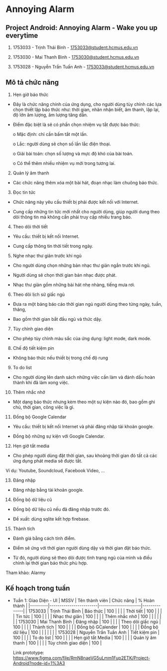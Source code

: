 # Annoying Alarm
## Project Android: Annoying Alarm - Wake you up everytime

1.  1753033 - Trịnh Thái Bình - 1753033@student.hcmus.edu.vn

2.  1753030 - Mai Thanh Bình - 1753030@student.hcmus.edu.vn

3.  1753028 - Nguyễn Trần Tuấn Anh - 1753033@student.hcmus.edu.vn

## Mô tả chức năng

1. Hẹn giờ báo thức

* Đây là chức năng chính của ứng dụng, cho người dùng tùy chỉnh các lựa chọn
thiết lập báo thức như: thời gian, nhãn nhận biết, âm thanh, lặp lại, độ lớn âm
lượng, âm lượng tăng dần.

* Điểm đặc biệt là sẽ có phần chọn nhiệm vụ tắt được báo thức:

  o Mặc định: chỉ cần bấm tắt một lần.

  o Lắc: người dùng sẽ chọn số lần lắc điện thoại.

  o Giải bài toán: chọn số lượng và mực độ khó của bài toán.

  o Có thể thêm nhiều nhiệm vụ mới trong tương lai.

2. Quản lý âm thanh

* Các chức năng thêm xóa một bài hát, đoạn nhạc làm chuông báo thức.

3. Đọc tin tức

* Chức năng này yêu cầu thiết bị phải được kết nối với Internet.

* Cung cấp những tin tức mới nhất cho người dùng, giúp người dung theo dõi
thông tin mà không cần phải truy cập nhiều trang báo.

4. Theo dõi thời tiết

* Yêu cầu: thiết bị kết nối Internet.

* Cung cấp thông tin thời tiết trong ngày.

5. Nghe nhạc thư giản trước khi ngủ

* Cho người dùng chọn những bản nhạc thư giản ngắn trước khi ngủ.

* Người dùng sẽ chọn thời gian bản nhạc được phát.

* Nhạc thư giản gồm những bài hát nhẹ nhàng, tiếng mưa rơi.

6. Theo dõi lịch sử giấc ngủ

* Đưa ra một bảng báo cáo thời gian ngủ người dùng theo từng ngày, tuần, tháng,

* Bao gồm thời gian bắt đầu ngủ và thức dậy.

7. Tùy chỉnh giao diện

* Cho phép tùy chỉnh màu sắc của ứng dụng: light mode, dark mode.

8. Chế độ tiết kiệm pin

* Không báo thức nếu thiết bị trong chế độ rung

9. To do list

* Cho người dùng lên danh sách những việc cần làm và đánh dấu hoàn thành khi
đã làm xong việc.

10. Thêm nhắc nhở

* Một dạng báo thức nhưng kèm theo một sự kiện nào đó, bao gồm ghi chú, thời
gian, công việc là gì.

11. Đồng bộ Google Calendar

* Yêu cầu: thiết bị kết nối Internet và phải đăng nhập tài khoản google.

* Đồng bộ những sự kiện với Google Calendar.

12. Hẹn giờ tắt media

* Cho phép người dùng đặt thời gian, sau khoảng thời gian đó tất cả các ứng dụng
phát media sẽ được tắt.

Ví dụ: Youtube, Soundcloud, Facebook Video, ...

13. Đăng nhập

* Đăng nhập bằng tài khoản google.

14. Đồng bộ dữ liệu cũ

* Đồng bộ dữ liệu cũ nếu đã đăng nhập trước đó.

* Đề xuất: dùng sqlite kết hợp firebase.

15. Thành tích

* Đánh giá bằng cách tính điểm.

* Điểm sẽ ứng với thời gian người dùng dậy và thời gian đặt báo thức.

* Từ đó, người dùng sẽ theo dõi được tình trạng ngủ của mình và điều chỉnh lại
thời gian báo thức phù hợp.

Tham khảo: Alarmy

## Kế hoạch trong tuần
* Tuần 1: Giao Diện - UI
  | MSSV    | Tên thành viên         | Chức năng           | % Hoàn thành |
  |---------|------------------------|---------------------|--------------|
  | 1753033 |   Trịnh Thái Bình      | Báo thức            |     100      |
  |         |                        | Thời tiết           |     100      |
  |         |                        | Tin tức             |     100      |
  |         |                        | Nhạc thư giãn       |     100      |
  |         |                        | Thêm nhắc nhở       |     100      |
  |         |                        |                     |              |
  | 1753030 |   Mai Thanh Bình       | Đăng nhập           |     100      |
  |         |                        | Theo dõi giấc ngủ   |     100      |
  |         |                        | Thành tích          |     100      |
  |         |                        | Đồng bộ GCalender   |     100      |
  |         |                        | Đồng bộ dữ liệu     |     100      |
  |         |                        |                     |              |
  | 1753028 |   Nguyễn Trần Tuấn Anh | Tiết kiệm pin       |     100      |
  |         |                        | To do list          |     100      |
  |         |                        | Hẹn giờ tắt Media   |     100      |
  |         |                        | Quản lý âm thanh    |     100      |
  |         |                        | Tùy chỉnh giao diện |     100      |
  
  Link prototype: https://www.figma.com/file/RmN8naeVG5uLmm1Fup2ETK/Project-Android?node-id=1%3A3
